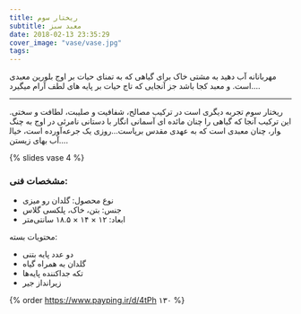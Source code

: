 ```yaml
---
title: ریختار سوم
subtitle: معبد سبز
date: 2018-02-13 23:35:29
cover_image: "vase/vase.jpg"
tags:
---
```

مهربانانه آب دهید
به مشتی خاک برای گیاهی 
که به تمنای حیات
بر اوج بلورین 
معبدی است.
و معبد کجا باشد 
جز آنجایی که تاج حیات بر پایه های لطف آرام میگیرد....

<hr class="style-two">
 
ریختار سوم تجربه دیگری است در ترکیب مصالح، شفافیت و صلیبت، لطافت و سختی.
این ترکیب آنجا که گیاهی را چنان مائده ای آسمانی انگار با دستانی نامرئی در اوج به چنگ آورده است، خیال‎وار، چنان معبدی است که به عهدی مقدس برپاست...روزی یک جرعه آب بهای زیستن....

{% slides vase 4 %}	

### مشخصات فنی:

- نوع محصول: گلدان رو میزی
- جنس: بتن، خاک، پلکسی گلاس
- ابعاد: ۱۲ × ۱۴ × ۱۸.۵ سانتی‌متر

محتویات بسته:
- دو عدد پایه بتنی
- گلدان به همراه گیاه
- تکه جداکننده پایه‌ها
- زیرانداز جیر

{% order https://www.payping.ir/d/4tPh ۱۳۰ %}